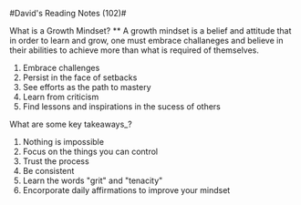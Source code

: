 #David's Reading Notes (102)#

What is a Growth Mindset? ** A growth mindset is a belief and attitude that in order to learn and grow, one must embrace challaneges and believe in their abilities to achieve more than what is required of themselves.

1. Embrace challenges
2. Persist in the face of setbacks
3. See efforts as the path to mastery
4. Learn from criticism
5. Find lessons and inspirations in the sucess of others

What are some key takeaways_?

1. Nothing is impossible
2. Focus on the things you can control
3. Trust the process
4. Be consistent
5. Learn the words "grit" and "tenacity"
6. Encorporate daily affirmations to improve your mindset






